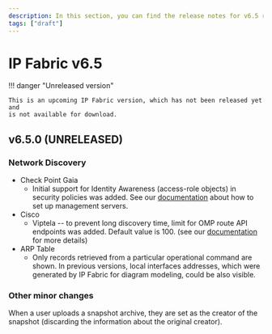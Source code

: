 ```yaml
---
description: In this section, you can find the release notes for v6.5 releases.
tags: ["draft"]
---
```


# IP Fabric v6.5

!!! danger "Unreleased version"

    This is an upcoming IP Fabric version, which has not been released yet and
    is not available for download.

## v6.5.0 (UNRELEASED)

### Network Discovery

- Check Point Gaia
  - Initial support for Identity Awareness (access-role objects) in security policies was added. See our [documentation](../../support/known_issues/Vendors/checkpoint.md) about how to set up management servers.
- Cisco
  - Viptela -- to prevent long discovery time, limit for OMP route API endpoints
    was added. Default value is 100. (see our
    [documentation](../../../docs/support/known_issues/Vendors/cisco/Viptela_cEdge_omp_limit.md)
    for more details)
- ARP Table
  - Only records retrieved from a particular operational command are shown. In
    previous versions, local interfaces addresses, which were generated by IP
    Fabric for diagram modeling, could be also visible.

### Other minor changes

When a user uploads a snapshot archive, they are set as the creator of the
snapshot (discarding the information about the original creator).
